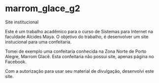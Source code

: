 # marrom_glace_g2
Site institucional

Este é um trabalho acadêmico para o curso de Sistemas para Internet na faculdade Alcides Maya. O objetivo do trabalho, é desenvolver um site instucional para uma confeitaria.

Tomei de exemplo uma confeitaria conhecida na Zona Norte de Porto Alegre, Marrom Glacê. Esta confeitaria não possui site, apenas página no Facebook.

Com a autorização para usar seu material de divulgação, desenvolvi este site.
